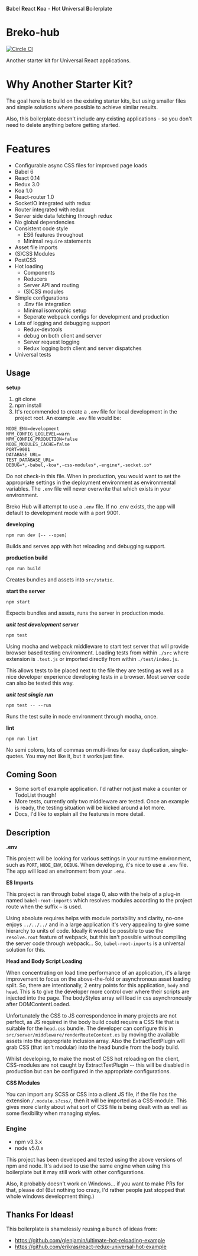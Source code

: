 **B**abel **Re**act **Ko**a - **H**ot **U**niversal **B**oilerplate
# Breko-hub

[![Circle CI](https://circleci.com/gh/tomatau/breko-hub.svg?style=svg)](https://circleci.com/gh/tomatau/breko-hub)

Another starter kit for Universal React applications.

# Why Another Starter Kit?

The goal here is to build on the existing starter kits, but using smaller files and simple solutions where possible to achieve similar results.

Also, this boilerplate doesn't include any existing applications - so you don't need to delete anything before getting started.

# Features

- Configurable async CSS files for improved page loads
- Babel 6
- React 0.14
- Redux 3.0
- Koa 1.0
- React-router 1.0
- SocketIO integrated with redux
- Router integrated with redux
- Server side data fetching through redux
- No global dependencies
- Consistent code style
  + ES6 features throughout
  + Minimal `require` statements
- Asset file imports
- (S)CSS Modules
- PostCSS
- Hot loading
  + Components
  + Reducers
  + Server API and routing
  + (S)CSS modules
- Simple configurations
  + .Env file integration
  + Minimal isomorphic setup
  + Seperate webpack configs for development and production
- Lots of logging and debugging support
  + Redux-devtools
  + debug on both client and server
  + Server request logging
  + Redux logging both client and server dispatches
- Universal tests

## Usage

**setup**

1. git clone
2. npm install
3. It's recommended to create a `.env` file for local development in the project root. An example `.env` file would be:

```
NODE_ENV=development
NPM_CONFIG_LOGLEVEL=warn
NPM_CONFIG_PRODUCTION=false
NODE_MODULES_CACHE=false
PORT=9001
DATABASE_URL=
TEST_DATABASE_URL=
DEBUG=*,-babel,-koa*,-css-modules*,-engine*,-socket.io*
```

Do not check-in this file. When in production, you would want to set the appropriate settings in the deployment environment as environmental variables. The `.env` file will never overwrite that which exists in your environment.

Breko Hub will attempt to use a `.env` file. If no .env exists, the app will default to development mode with a port 9001.

**developing**
```shell
npm run dev [-- --open]
```

Builds and serves app with hot reloading and debugging support.

**production build**
```shell
npm run build
```

Creates bundles and assets into `src/static`.

**start the server**
```shell
npm start
```

Expects bundles and assets, runs the server in production mode.

***unit test development server***
```shell
npm test
```

Using mocha and webpack middleware to start test server that will provide browser based testing environment. Loading tests from within `./src` where extension is `.test.js` or imported directly from within `./test/index.js`.

This allows tests to be placed next to the file they are testing as well as a nice developer experience developing tests in a browser. Most server code can also be tested this way.

***unit test single run***
```shell
npm test -- --run
```

Runs the test suite in node environment through mocha, once.

**lint**
```
npm run lint
```

No semi colons, lots of commas on multi-lines for easy duplication, single-quotes. You may not like it, but it works just fine.

## Coming Soon

- Some sort of example application. I'd rather not just make a counter or TodoList though!
- More tests, currently only two middleware are tested. Once an example is ready, the testing situation will be kicked around a lot more.
- Docs, I'd like to explain all the features in more detail.

## Description

**.env**

This project will be looking for various settings in your runtime environment, such as `PORT`, `NODE_ENV`, `DEBUG`. When developing, it's nice to use a `.env` file. The app will load an environment from your `.env`.

**ES Imports**

This project is ran through babel stage 0, also with the help of a plug-in named `babel-root-imports` which resolves modules according to the project route when the suffix `~` is used. 

Using absolute requires helps with module portability and clarity, no-one enjoys `../../../` and in a large application it's very appealing to give some hierarchy to units of code. Ideally it would be possible to use the `resolve.root` feature of webpack, but this isn't possible without compiling the server code through webpack... So, `babel-root-imports` is a universal solution for this.

**Head and Body Script Loading**

When concentrating on load time performance of an application, it's a large improvement to focus on the above-the-fold or asynchronous asset loading split. So, there are intentionally, 2 entry points for this application, `body` and `head`. This is to give the developer more control over where their scripts are injected into the page. The bodyStyles array will load in css asynchronously after DOMContentLoaded.

Unfortunately the CSS to JS correspondence in many projects are not perfect, as JS required in the body build could require a CSS file that is suitable for the `head.css` bundle. The developer can configure this in `src/server/middleware/renderRouteContext.es` by moving the available assets into the appropriate inclusion array.  Also the ExtractTextPlugin will grab CSS (that isn't modular) into the head bundle from the body build.

Whilst developing, to make the most of CSS hot reloading on the client, CSS-modules are not caught by ExtractTextPlugin -- this will be disabled in production but can be configured in the appropriate configurations.

**CSS Modules**

You can import any SCSS or CSS into a client JS file, if the file has the extension `/.module.s?css/`, then it will be imported as a CSS-module. This gives more clarity about what sort of CSS file is being dealt with as well as some flexibility when managing styles.

### Engine
- npm v3.3.x
- node v5.0.x

This project has been developed and tested using the above versions of npm and node. It's advised to use the same engine when using this boilerplate but it may still work with other configurations.

Also, it probably doesn't work on Windows... if you want to make PRs for that, please do! (But nothing too crazy, I'd rather people just stopped that whole windows development thing.)

## Thanks For Ideas!

This boilerplate is shamelessly reusing a bunch of ideas from:

- https://github.com/glenjamin/ultimate-hot-reloading-example
- https://github.com/erikras/react-redux-universal-hot-example
